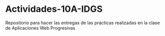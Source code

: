 # Actividades-10A-IDGS
Repositorio para hacer las entregas de las prácticas realizadas en la clase de Aplicaciones Web Progresivas
